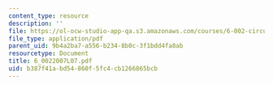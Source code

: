 ```yaml
---
content_type: resource
description: ''
file: https://ol-ocw-studio-app-qa.s3.amazonaws.com/courses/6-002-circuits-and-electronics-spring-2007/b387f41abd54860f5fc4cb1266865bcb_6_0022007L07.pdf
file_type: application/pdf
parent_uid: 9b4a2ba7-a556-b234-8b0c-3f1bdd4fa8ab
resourcetype: Document
title: 6_0022007L07.pdf
uid: b387f41a-bd54-860f-5fc4-cb1266865bcb
---
```


